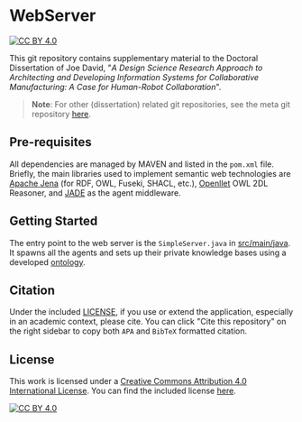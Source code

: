 # WebServer

[![CC BY 4.0][cc-by-shield]][cc-by]

This git repository contains supplementary material to the Doctoral Dissertation of Joe David, "_A Design Science Research Approach to Architecting and Developing Information Systems for Collaborative Manufacturing: A Case for Human-Robot Collaboration_". 

> **Note**: For other (dissertation) related git repositories, see the meta git repository [here](https://permanent.link/to/jd-doctoral-dissertation/meta-repository).

## Pre-requisites

All dependencies are managed by MAVEN and listed in the `pom.xml` file. Briefly, the main libraries used to implement semantic web technologies are [Apache Jena](https://jena.apache.org/) (for RDF, OWL, Fuseki, SHACL, etc.), [Openllet](https://github.com/Galigator/openllet) OWL 2DL Reasoner, and [JADE](https://jade.tilab.com/) as the agent middleware.

## Getting Started

The entry point to the web server is the `SimpleServer.java` in [src/main/java](./src/main/java/SimpleServer.java). It spawns all the agents and sets up their private knowledge bases using a developed [ontology](https://joedavid-tuni.github.io/ontologies/camo/).

## Citation

Under the included [LICENSE](./LICENSE), if you use or extend the application, especially in an academic context, please cite. You can click "Cite this repository" on the right sidebar to copy both `APA` and `BibTeX` formatted citation.

## License

This work is licensed under a [Creative Commons Attribution 4.0 International License][cc-by]. You can find the included license [here](./LICENSE).

[![CC BY 4.0][cc-by-image]][cc-by]

[cc-by]: http://creativecommons.org/licenses/by/4.0/
[cc-by-image]: https://i.creativecommons.org/l/by/4.0/88x31.png
[cc-by-shield]: https://img.shields.io/badge/License-CC%20BY%204.0-lightgrey.svg